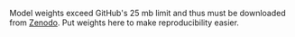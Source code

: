 Model weights exceed GitHub's 25 mb limit and thus must be downloaded from [Zenodo](https://zenodo.org/records/16945337). Put weights here to make reproducibility easier. 
